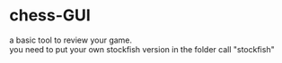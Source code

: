 # chess-GUI
a basic tool to review your game.                                  
you need to put your own stockfish version in the folder call "stockfish"
